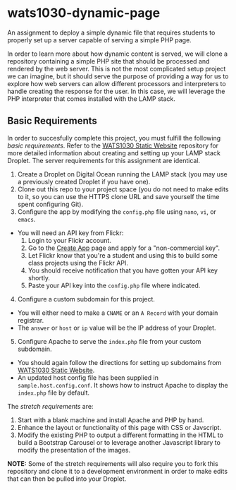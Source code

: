 # wats1030-dynamic-page
An assignment to deploy a simple dynamic file that requires students to properly set up a server capable of serving a simple PHP page.

In order to learn more about how dynamic content is served, we will clone a repository containing a simple PHP site that should be processed and rendered by the web server. This is not the most complicated setup project we can imagine, but it should serve the purpose of providing a way for us to explore how web servers can allow different processors and interpreters to handle creating the response for the user. In this case, we will leverage the PHP interpreter that comes installed with the LAMP stack.

## Basic Requirements
In order to succesfully complete this project, you must fulfill the following *basic requirements*. Refer to the [WATS1030 Static Website](https://github.com/suwebdev/wats1030-static-website) repository for more detailed information about creating and setting up your LAMP stack Droplet. The server requirements for this assignment are identical.

1. Create a Droplet on Digital Ocean running the LAMP stack (you may use a previously created Droplet if you have one).
2. Clone out this repo to your project space (you do not need to make edits to it, so you can use the HTTPS clone URL and save yourself the time spent configuring Git).
3. Configure the app by modifying the `config.php` file using `nano`, `vi`, or `emacs`.
  * You will need an API key from Flickr: 
    1. Login to your Flickr account.
    2. Go to the [Create App](https://www.flickr.com/services/apps/create/apply/?) page and apply for a "non-commercial key". 
    3. Let Flickr know that you're a student and using this to build some class projects using the Flickr API.
    4. You should receive notification that you have gotten your API key shortly.
    5. Paste your API key into the `config.php` file where indicated.
4. Configure a custom subdomain for this project.
  * You will either need to make a `CNAME` or an `A Record` with your domain registrar.
  * The `answer` or `host` or `ip` value will be the IP address of your Droplet.
5. Configure Apache to serve the `index.php` file from your custom subdomain.
  * You should again follow the directions for setting up subdomains from [WATS1030 Static Website](https://github.com/suwebdev/wats1030-static-website).
  * An updated host config file has been supplied in `sample.host.config.conf`. It shows how to instruct Apache to display the `index.php` file by default.

The *stretch requirements* are:

1. Start with a blank machine and install Apache and PHP by hand.
2. Enhance the layout or functionality of this page with CSS or Javscript.
3. Modify the existing PHP to output a different formatting in the HTML to build a Bootstrap Carousel or to leverage another Javascript library to modify the presentation of the images.

**NOTE:** Some of the stretch requirements will also require you to fork this repository and clone it to a development environment in order to make edits that can then be pulled into your Droplet.
